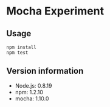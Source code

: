 # Mocha Experiment

## Usage

```
npm install
npm test
```

## Version information

* Node.js: 0.8.19
* npm: 1.2.10
* mocha: 1.10.0
